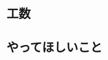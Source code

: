 <!-- 
- [ ] TODO:以下の設定をしてください
  - Assignees
    - （決まってれば）設定する
  - Labels
    - 分類ラベル、納期ラベル、重要度ラベルをそれぞれ設定する
  - Projects, Milestone, Development
    - 設定不要

- [ ] TODO:issue作成後、issueの親子関係や詳細ステータス等、追記事項があればnotionに追記してください
-->

# 工数
<!-- グレード3の真ん中くらいの人で、何時間かかりそうか -->

# やってほしいこと
<!-- 作ってほしい機能、現状、背景等を記入 -->


